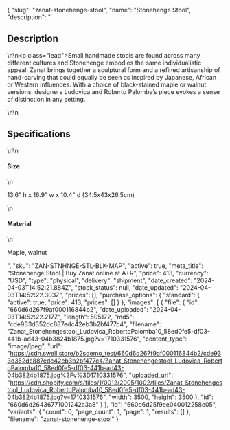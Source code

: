 {
  "slug": "zanat-stonehenge-stool",
  "name": "Stonehenge Stool",
  "description": "<h2>Description</h2>\n<!-- split -->\n<p class=\"lead\">Small handmade stools are found across many different cultures and Stonehenge embodies the same individualistic appeal. Zanat brings together a sculptural form and a refined artisanship of hand-carving that could equally be seen as inspired by Japanese, African or Western influences. With a choice of black-stained maple or walnut versions, designers Ludovica and Roberto Palomba’s piece evokes a sense of distinction in any setting.</p>\n<!-- split -->\n<h2>Specifications</h2>\n<!-- split -->\n<h4>Size</h4>\n<p>13.6\" h x 16.9\" w x 10.4\" d (34.5x43x26.5cm)</p>\n<h4>Material</h4>\n<p>Maple, walnut</p>",
  "sku": "ZAN-STNHNGE-STL-BLK-MAP",
  "active": true,
  "meta_title": "Stonehenge Stool | Buy Zanat online at A+R",
  "price": 413,
  "currency": "USD",
  "type": "physical",
  "delivery": "shipment",
  "date_created": "2024-04-03T14:52:21.884Z",
  "stock_status": null,
  "date_updated": "2024-04-03T14:52:22.303Z",
  "prices": [],
  "purchase_options": {
    "standard": {
      "active": true,
      "price": 413,
      "prices": []
    }
  },
  "images": [
    {
      "file": {
        "id": "660d6d267f9af000116844b2",
        "date_uploaded": "2024-04-03T14:52:22.217Z",
        "length": 505172,
        "md5": "cde933d352dc887edc42eb3b2bf477c4",
        "filename": "Zanat_Stonehengestool_Ludovica_RobertoPalomba10_58ed0fe5-df03-441b-ad43-04b3824b1875.jpg?v=1710331576",
        "content_type": "image/jpeg",
        "url": "https://cdn.swell.store/b2sdemo_test/660d6d267f9af000116844b2/cde933d352dc887edc42eb3b2bf477c4/Zanat_Stonehengestool_Ludovica_RobertoPalomba10_58ed0fe5-df03-441b-ad43-04b3824b1875.jpg%3Fv%3D1710331576",
        "uploaded_url": "https://cdn.shopify.com/s/files/1/0012/2005/1002/files/Zanat_Stonehengestool_Ludovica_RobertoPalomba10_58ed0fe5-df03-441b-ad43-04b3824b1875.jpg?v=1710331576",
        "width": 3500,
        "height": 3500
      },
      "id": "660d6d26436771001242a3a8"
    }
  ],
  "id": "660d6d25f9ee040012258c05",
  "variants": {
    "count": 0,
    "page_count": 1,
    "page": 1,
    "results": []
  },
  "filename": "zanat-stonehenge-stool"
}